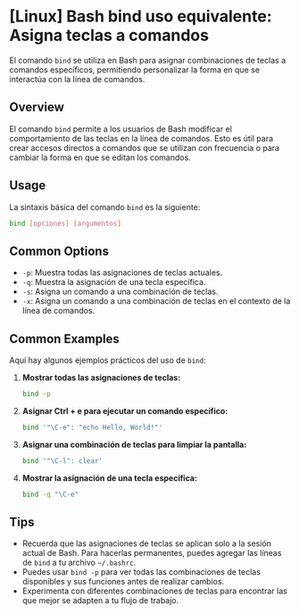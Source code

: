 # [Linux] Bash bind uso equivalente: Asigna teclas a comandos

El comando `bind` se utiliza en Bash para asignar combinaciones de teclas a comandos específicos, permitiendo personalizar la forma en que se interactúa con la línea de comandos.

## Overview
El comando `bind` permite a los usuarios de Bash modificar el comportamiento de las teclas en la línea de comandos. Esto es útil para crear accesos directos a comandos que se utilizan con frecuencia o para cambiar la forma en que se editan los comandos.

## Usage
La sintaxis básica del comando `bind` es la siguiente:

```bash
bind [opciones] [argumentos]
```

## Common Options
- `-p`: Muestra todas las asignaciones de teclas actuales.
- `-q`: Muestra la asignación de una tecla específica.
- `-s`: Asigna un comando a una combinación de teclas.
- `-x`: Asigna un comando a una combinación de teclas en el contexto de la línea de comandos.

## Common Examples
Aquí hay algunos ejemplos prácticos del uso de `bind`:

1. **Mostrar todas las asignaciones de teclas:**
   ```bash
   bind -p
   ```

2. **Asignar Ctrl + e para ejecutar un comando específico:**
   ```bash
   bind '"\C-e": "echo Hello, World!"'
   ```

3. **Asignar una combinación de teclas para limpiar la pantalla:**
   ```bash
   bind '"\C-l": clear'
   ```

4. **Mostrar la asignación de una tecla específica:**
   ```bash
   bind -q "\C-e"
   ```

## Tips
- Recuerda que las asignaciones de teclas se aplican solo a la sesión actual de Bash. Para hacerlas permanentes, puedes agregar las líneas de `bind` a tu archivo `~/.bashrc`.
- Puedes usar `bind -p` para ver todas las combinaciones de teclas disponibles y sus funciones antes de realizar cambios.
- Experimenta con diferentes combinaciones de teclas para encontrar las que mejor se adapten a tu flujo de trabajo.